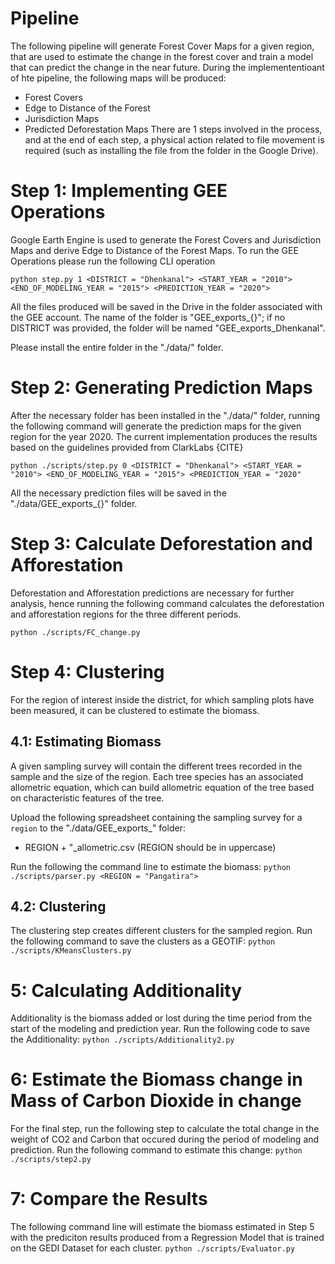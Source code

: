 # Pipeline
The following pipeline will generate Forest Cover Maps for a given region, that are used to estimate the change in the forest cover and train a model that can predict the change in the near future. During the implemententioant of hte pipeline, the following maps will be produced:
* Forest Covers
* Edge to Distance of the Forest
* Jurisdiction Maps
* Predicted Deforestation Maps
There are 1 steps involved in the process, and at the end of each step, a physical action related to file movement is required (such as installing the file from the folder in the Google Drive).


# Step 1: Implementing GEE Operations
Google Earth Engine is used to generate the Forest Covers and Jurisdiction Maps and derive Edge to Distance of the Forest Maps. To run the GEE Operations please run the following CLI operation

`python step.py 1 <DISTRICT = "Dhenkanal"> <START_YEAR = "2010"> <END_OF_MODELING_YEAR = "2015"> <PREDICTION_YEAR = "2020">`

All the files produced will be saved in the Drive in the folder associated with the GEE account. The name of the folder is "GEE_exports_{<DISTRICT>}"; if no DISTRICT was provided, the folder will be named "GEE_exports_Dhenkanal".

Please install the entire folder in the "./data/" folder.

# Step 2: Generating Prediction Maps
After the necessary folder has been installed in the "./data/" folder, running the following command will generate the prediction maps for the given region for the year 2020. The current implementation produces the results based on the guidelines provided from ClarkLabs {CITE}

`python ./scripts/step.py 0 <DISTRICT = "Dhenkanal"> <START_YEAR = "2010"> <END_OF_MODELING_YEAR = "2015"> <PREDICTION_YEAR = "2020"`

All the necessary prediction files will be saved in the "./data/GEE_exports_{<DISTRICT>}" folder.

# Step 3: Calculate Deforestation and Afforestation
Deforestation and Afforestation predictions are necessary for further analysis, hence running the following command calculates the deforestation and afforestation regions for the three different periods.

`python ./scripts/FC_change.py`

# Step 4: Clustering
For the region of interest inside the district, for which sampling plots have been measured, it can be clustered to estimate the biomass.

## 4.1: Estimating Biomass
A given sampling survey will contain the different trees recorded in the sample and the size of the region. Each tree species has an associated allometric equation, which can build allometric equation of the tree based on characteristic features of the tree. 

Upload the following spreadsheet containing the sampling survey for a `region` to the 
"./data/GEE_exports_<DISTRICT>" folder:
* REGION + "_allometric.csv (REGION should be in uppercase)

Run the following the command line to estimate the biomass:
`python ./scripts/parser.py <REGION = "Pangatira">`

## 4.2: Clustering
The clustering step creates different clusters for the sampled region. Run the following command to save the clusters as a GEOTIF:
`python ./scripts/KMeansClusters.py`

# 5: Calculating Additionality
Additionality is the biomass added or lost during the time period from the start of the modeling and prediction year. Run the following code to save the Additionality:
`python ./scripts/Additionality2.py`

# 6: Estimate the Biomass change in Mass of Carbon Dioxide in change
For the final step, run the following step to calculate the total change in the weight of CO2 and Carbon that occured during the period of modeling and prediction. Run the following command to estimate this change:
`python ./scripts/step2.py`

# 7: Compare the Results
The following command line will estimate the biomass estimated in Step 5 with the prediciton results produced from a Regression Model that is trained on the GEDI Dataset for each cluster.
`python ./scripts/Evaluator.py`